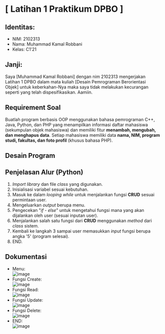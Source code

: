 # [ Latihan 1 Praktikum DPBO ]

## Identitas:
- NIM: 2102313
- Nama: Muhammad Kamal Robbani
- Kelas: C1'21

## Janji:
Saya [Muhammad Kamal Robbani] dengan nim 2102313 mengerjakan Latihan 1 DPBO dalam mata kuliah 
[Desain Pemrograman Berorientasi Objek] untuk keberkahan-Nya maka saya tidak melakukan 
kecurangan seperti yang telah dispesifikasikan. Aamiin.

## Requirement Soal
Buatlah program berbasis OOP menggunakan bahasa pemrograman C++, Java,
Python, dan PHP yang menampilkan informasi daftar mahasiswa (sekumpulan
objek mahasiswa) dan memiliki fitur **menambah, mengubah, dan menghapus data**.
Setiap mahasiswa memiliki data **nama, NIM, program studi, fakultas, dan foto profil**
(khusus bahasa PHP).

## Desain Program

## Penjelasan Alur (Python)
1. *Import library* dan file *class* yang digunakan.
2. Inisialisasi variabel sesuai kebutuhan.
3. Masuk ke dalam *looping while* untuk menjalankan fungsi **CRUD** sesuai permintaan user.
4. Mengeluarkan *output* berupa menu.
5. Pengecekan "*if - else*" untuk mengetahui fungsi mana yang akan dijalankan oleh user (sesuai inputan user).
6. Menjalankan salah satu fungsi dari **CRUD** menggunakan *method* dari *class* sistem.
7. Kembali ke langkah 3 sampai user memasukkan *input* fungsi berupa angka '5' (program selesai).
8. END.

## Dokumentasi
- Menu:<br>
![image](https://user-images.githubusercontent.com/101335350/219004704-4a7e0276-0e7d-4375-bfb9-f96b0ea967b7.png)
- Fungsi Create:<br>
![image](https://user-images.githubusercontent.com/101335350/219004946-c1d29382-881f-4076-bed1-0e8e29787958.png)
- Fungsi Read:<br>
![image](https://user-images.githubusercontent.com/101335350/219005613-3e7fbab0-da44-4de8-80d4-330675c9f032.png)
- Fungsi Update:<br>
![image](https://user-images.githubusercontent.com/101335350/219005165-130f0c83-f27c-441b-ac92-dadb54a68b52.png)
- Fungsi Delete:<br>
![image](https://user-images.githubusercontent.com/101335350/219005770-42685469-41d6-4d13-9a6e-e1eb348ac962.png)
- END:<br>
![image](https://user-images.githubusercontent.com/101335350/219005857-46ce12e3-7610-4e1f-b89a-d6ddb0b1765d.png)
